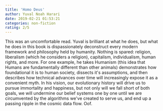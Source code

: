 ```yaml
---
title: 'Homo Deus'
author: Yuval Noah Harari
date: 2019-02-21 01:53:21
categories: non-fiction
rating: 2/5
---
```


This was an uncomfortable read. Yuval is brilliant at what he does, but what he does in this book is dispassionately deconstruct every modern framework and philosophy held by humanity. Nothing is spared: religion, liberalism (which he considers a religion), capitalism, individualism, human rights, and more. For one example, he takes Humanism (this idea that Humans are fundamentally different than other animals) demonstrates how foundational it is to human society, dissects it's assumptions, and then describes how technical advances over time will increasingly expose it as a convenient myth. In his vision, our evolutionary history will drive us to pursue immortality and happiness, but not only will we fall short of both goals, we will undermine our belief systems one by one until we are circumvented by the algorithms we've created to serve us, and end up a passing ripple in the cosmic data flow. Oof.

